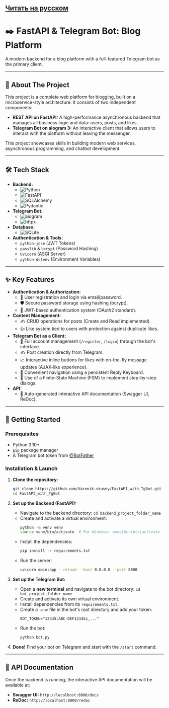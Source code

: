 [Читать на русском](README_RU.md)
---

# ✒️ FastAPI & Telegram Bot: Blog Platform

A modern backend for a blog platform with a full-featured Telegram bot as the primary client.


<!-- Replace this with a link to your own GIF or screenshot! This is very important. -->

---

## 🚀 About The Project

This project is a complete web platform for blogging, built on a microservice-style architecture. It consists of two independent components:

*   **REST API on FastAPI:** A high-performance asynchronous backend that manages all business logic and data: users, posts, and likes.
*   **Telegram Bot on aiogram 3:** An interactive client that allows users to interact with the platform without leaving the messenger.

This project showcases skills in building modern web services, asynchronous programming, and chatbot development.

---

## 🛠️ Tech Stack

*   **Backend:**
    *   ![Python](https://img.shields.io/badge/Python-3.11-3776AB?style=for-the-badge&logo=python)
    *   ![FastAPI](https://img.shields.io/badge/FastAPI-0.100-009688?style=for-the-badge&logo=fastapi)
    *   ![SQLAlchemy](https://img.shields.io/badge/SQLAlchemy-2.0-DB4437?style=for-the-badge&logo=sqlalchemy)
    *   ![Pydantic](https://img.shields.io/badge/Pydantic-2.0-E96F00?style=for-the-badge)
*   **Telegram Bot:**
    *   ![aiogram](https://img.shields.io/badge/aiogram-3.x-26A5E4?style=for-the-badge)
    *   ![httpx](https://img.shields.io/badge/httpx-async-000000?style=for-the-badge)
*   **Database:**
    *   ![SQLite](https://img.shields.io/badge/SQLite-3-003B57?style=for-the-badge&logo=sqlite)
*   **Authentication & Tools:**
    *   `python-jose` (JWT Tokens)
    *   `passlib` & `bcrypt` (Password Hashing)
    *   `Uvicorn` (ASGI Server)
    *   `python-dotenv` (Environment Variables)

---

## ✨ Key Features

*   **Authentication & Authorization:**
    *   🔐 User registration and login via email/password.
    *   🛡️ Secure password storage using hashing (bcrypt).
    *   🔑 JWT-based authentication system (OAuth2 standard).
*   **Content Management:**
    *   ✍️ CRUD operations for posts (Create and Read implemented).
    *   👍 Like system tied to users with protection against duplicate likes.
*   **Telegram Bot as a Client:**
    *   🤖 Full account management (`/register`, `/login`) through the bot's interface.
    *   ✍️ Post creation directly from Telegram.
    *   📈 Interactive inline buttons for likes with on-the-fly message updates (AJAX-like experience).
    *   💬 Convenient navigation using a persistent Reply Keyboard.
    *   🧠 Use of a Finite-State Machine (FSM) to implement step-by-step dialogs.
*   **API:**
    *   📄 Auto-generated interactive API documentation (Swagger UI, ReDoc).

---

## 🏁 Getting Started

### Prerequisites
*   Python 3.10+
*   `pip` package manager
*   A Telegram bot token from [@BotFather](https://t.me/BotFather)

### Installation & Launch

1.  **Clone the repository:**
    ```bash
    git clone https://github.com/Varenik-vkusny/FastAPI_with_TgBot.git
    cd FastAPI_with_TgBot
    ```

2.  **Set up the Backend (FastAPI):**
    *   Navigate to the backend directory: `cd backend_project_folder_name`
    *   Create and activate a virtual environment:
        ```bash
        python -m venv venv
        source venv/bin/activate  # For Windows: venv\Scripts\activate
        ```
    *   Install the dependencies:
        ```bash
        pip install -r requirements.txt
        ```
    *   Run the server:
        ```bash
        uvicorn main:app --reload --host 0.0.0.0 --port 8000
        ```

3.  **Set up the Telegram Bot:**
    *   Open a **new terminal** and navigate to the bot directory: `cd bot_project_folder_name`
    *   Create and activate its own virtual environment.
    *   Install dependencies from its `requirements.txt`.
    *   Create a `.env` file in the bot's root directory and add your token:
        ```dotenv
        BOT_TOKEN="12345:ABC-DEF12345z_..."
        ```
    *   Run the bot:
        ```bash
        python bot.py
        ```

4.  **Done!** Find your bot on Telegram and start with the `/start` command.

---

## 📖 API Documentation

Once the backend is running, the interactive API documentation will be available at:
*   **Swagger UI:** `http://localhost:8000/docs`
*   **ReDoc:** `http://localhost:8000/redoc`
